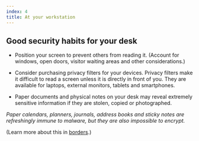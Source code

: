 ```yaml
---
index: 4
title: At your workstation
---
```

## Good security habits for your desk

- Position your screen to prevent others from reading it. (Account for windows, open doors, visitor waiting areas and other considerations.)

- Consider purchasing privacy filters for your devices. Privacy filters make it difficult to read a screen unless it is directly in front of you. They are available for laptops, external monitors, tablets and smartphones. 

- Paper documents and physical notes on your desk may reveal extremely sensitive information if they are stolen, copied or photographed.

*Paper calendars, planners, journals, address books and sticky notes are refreshingly immune to malware, but they are also impossible to encrypt.*

(Learn more about this in [borders](umbrella://travel/borders).)